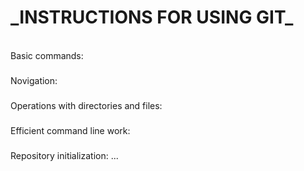 <h1>_INSTRUCTIONS FOR USING GIT_</h1>
<br/>
Basic commands:
<h3></h3>
<h3></h3>
<h3></h3>
Novigation:
<h3></h3>
<h3></h3>
<h3></h3>
<h3></h3>
<h3></h3>
Operations with directories and files:
<h3></h3>
<h3></h3>
<h3></h3>
<h3></h3>
<h3></h3>

<h3></h3>
<h3></h3>
<h3></h3>
<h3></h3>
Efficient command line work:
<h3></h3>
<h3></h3>
<h3></h3>
Repository initialization:
...
